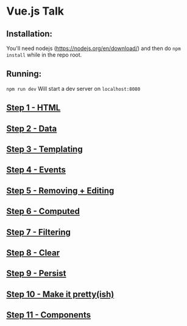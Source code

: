 # Vue.js Talk

## Installation:
You'll need nodejs (https://nodejs.org/en/download/) and then do
`npm install` while in the repo root.

## Running:
`npm run dev` Will start a dev server on `localhost:8080`

## [Step 1 - HTML](../../commit/e103e959f3f236a9d5513c91d51f7608c1e6d80a)

## [Step 2 - Data](../../commit/73524267c89efb166e176f801f556cf82b75d129)

## [Step 3 - Templating](../../commit/02a4e4e6dc0aa2c92773c53e4ef6bbcb6d977d2b)

## [Step 4 - Events](../../commit/04399aa885e164a1958f9447daf68bc5a3807275)

## [Step 5  - Removing + Editing](../../commit/222a37e18db6e196f3cad8f91e2f51e79b7dca3b)

## [Step 6 - Computed](../../commit/44b2a75214fbeb90a9cbdb4b4f0ab2042054a56a)

## [Step 7 - Filtering](../../commit/7620ae959c554318aa99b3da4bafc5aa6e2809cf)

## [Step 8 - Clear](../../commit/eab0467a41c401eacba32e61ec52f7c70fa70523)

## [Step 9 - Persist](../../commit/0a2c31ef859e2e3d66e4430fb50f4273df3491cf)

## [Step 10 - Make it pretty(ish)](../../commit/fd6e5de3fc87eda7f00fb7d3b27b8ee5bdd3c6ab)

## [Step 11 - Components](../../commit/a6c2093c3f54c77349dfdc39015cec06854306ae)
